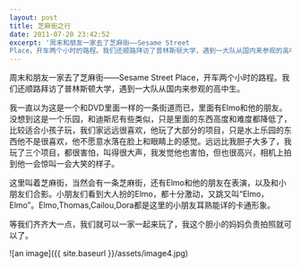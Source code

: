 ```yaml
---
layout: post
title: 芝麻街之行
date: 2011-07-20 23:42:52
excerpt: '周末和朋友一家去了芝麻街——Sesame Street
Place，开车两个小时的路程。我们还顺路拜访了普林斯顿大学，遇到一大队从国内来参观的高中生。'
---
```




周末和朋友一家去了芝麻街——Sesame Street
Place，开车两个小时的路程。我们还顺路拜访了普林斯顿大学，遇到一大队从国内来参观的高中生。

我一直以为这是一个和DVD里面一样的一条街道而已，里面有Elmo和他的朋友。没想到这是一个乐园，和迪斯尼有些类似，只是里面的东西高度和难度都降低了，比较适合小孩子玩，我们家远远很喜欢，他玩了大部分的项目，只是水上乐园的东西他不是很喜欢，他不愿意水落在脸上和眼睛上的感觉。远远比我胆子大多了，我玩了三个项目，都很害怕，叫得很大声，我发觉他也害怕，但也很高兴，相机上拍到他一会惊叫一会大笑的样子。


这里叫着芝麻街，当然会有一条芝麻街，还有Elmo和他的朋友在表演，以及和小朋友们合影。小朋友们看到大人扮的Elmo，都十分激动，又跳又叫“Elmo，Elmo”。Elmo,Thomas,Cailou,Dora都是这里的小朋友耳熟能详的卡通形象。



等我们齐齐大一点，我们就可以一家一起来玩了，我这个胆小的妈妈负责拍照就可以了。

![an image]({{ site.baseurl }}/assets/image4.jpg)
